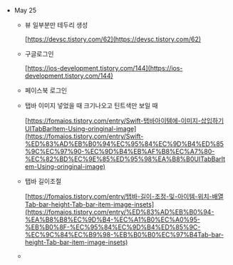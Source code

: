 - May 25
    - 뷰 일부분만 테두리 생성

        [https://devsc.tistory.com/62](https://devsc.tistory.com/62)

    - 구글로그인

        [https://ios-development.tistory.com/144](https://ios-development.tistory.com/144)

    - 페이스북 로그인

    - 탭바 이미지 넣었을 때 크기나오고 틴트색만 보일 때

        [https://fomaios.tistory.com/entry/Swift-탭바아이템에-이미지-삽입하기UITabBarItem-Using-oringinal-image](https://fomaios.tistory.com/entry/Swift-%ED%83%AD%EB%B0%94%EC%95%84%EC%9D%B4%ED%85%9C%EC%97%90-%EC%9D%B4%EB%AF%B8%EC%A7%80-%EC%82%BD%EC%9E%85%ED%95%98%EA%B8%B0UITabBarItem-Using-oringinal-image)

    - 탭바 길이조절

        [https://fomaios.tistory.com/entry/탭바-길이-조정-및-아이템-위치-배열Tab-bar-height-Tab-bar-item-image-insets](https://fomaios.tistory.com/entry/%ED%83%AD%EB%B0%94-%EA%B8%B8%EC%9D%B4-%EC%A1%B0%EC%A0%95-%EB%B0%8F-%EC%95%84%EC%9D%B4%ED%85%9C-%EC%9C%84%EC%B9%98-%EB%B0%B0%EC%97%B4Tab-bar-height-Tab-bar-item-image-insets)

    - 
